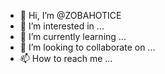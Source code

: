 - 👋 Hi, I’m @ZOBAHOTICE
- 👀 I’m interested in ...
- 🌱 I’m currently learning ...
- 💞️ I’m looking to collaborate on ...
- 📫 How to reach me ...

<!---
ZOBAHOTICE/ZOBAHOTICE is a ✨ special ✨ repository because its `README.md` (this file) appears on your GitHub profile.
You can click the Preview link to take a look at your changes.
--->
